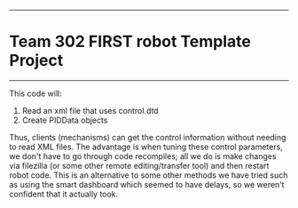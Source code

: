 *************************************************************************************************************
 #  Team 302 FIRST robot Template Project
*************************************************************************************************************

This code will:
1. Read an xml file that uses control.dtd
2. Create PIDData objects

Thus, clients (mechanisms) can get the control information without needing to read XML files.  The advantage 
is when tuning these control parameters, we don't have to go through code recompiles; all we do is make changes
via filezilla (or some other remote editing/transfer tool) and then restart robot code.   This is an alternative 
to some other methods we have tried such as using the smart dashboard which seemed to have delays, so we weren't
confident that it actually took.


